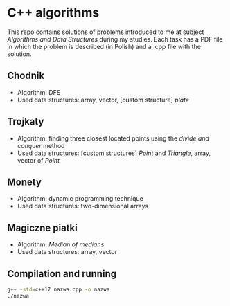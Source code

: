 # C++ algorithms

This repo contains solutions of problems introduced to me at subject *Algorithms and Data Structures* during my studies. Each task has a PDF file in which the problem is described (in Polish) and a .cpp file with the solution.


## Chodnik

* Algorithm: DFS
* Used data structures: array, vector, [custom structure] *plate*


## Trojkaty

* Algorithm: finding three closest located points using the *divide and conquer* method
* Used data structures: [custom structures] *Point* and *Triangle*, array, vector of *Point* 

## Monety

* Algorithm: dynamic programming technique
* Used data structures: two-dimensional arrays


## Magiczne piatki

* Algorithm: *Median of medians*
* Used data structures: array, vector



## Compilation and running



```bash
g++ -std=c++17 nazwa.cpp -o nazwa
./nazwa
```
